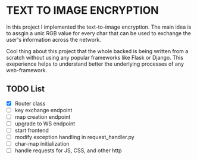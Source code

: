 
# TEXT TO IMAGE ENCRYPTION

In this project I implemented the text-to-image encryption. The main idea is to assgin a unic RGB value for every char that can be used to 
exchange the user's information across the network.

Cool thing about this project that the whole backed is being written from a scratch without using any popular frameworks like
Flask or Django. This exeperience helps to understand better the underlying processes of any web-framework.

## TODO List

- [x] Router class
- [ ] key exchange endpoint
- [ ] map creation endpoint
- [ ] upgrade to WS endpoint
- [ ] start frontend
- [ ] modify exception handling in request_handler.py
- [ ] char-map initialization
- [ ] handle requests for JS, CSS, and other http
